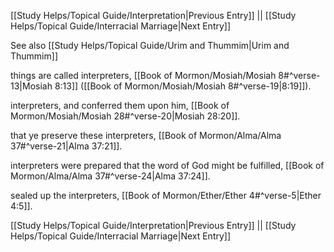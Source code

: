 [[Study Helps/Topical Guide/Interpretation|Previous Entry]]  ||  [[Study Helps/Topical Guide/Interracial Marriage|Next Entry]]

 See also [[Study Helps/Topical Guide/Urim and Thummim|Urim and Thummim]]

 things are called interpreters, [[Book of Mormon/Mosiah/Mosiah 8#^verse-13|Mosiah 8:13]] ([[Book of Mormon/Mosiah/Mosiah 8#^verse-19|8:19]]).

 interpreters, and conferred them upon him, [[Book of Mormon/Mosiah/Mosiah 28#^verse-20|Mosiah 28:20]].

 that ye preserve these interpreters, [[Book of Mormon/Alma/Alma 37#^verse-21|Alma 37:21]].

 interpreters were prepared that the word of God might be fulfilled, [[Book of Mormon/Alma/Alma 37#^verse-24|Alma 37:24]].

 sealed up the interpreters, [[Book of Mormon/Ether/Ether 4#^verse-5|Ether 4:5]].

[[Study Helps/Topical Guide/Interpretation|Previous Entry]]  ||  [[Study Helps/Topical Guide/Interracial Marriage|Next Entry]]
